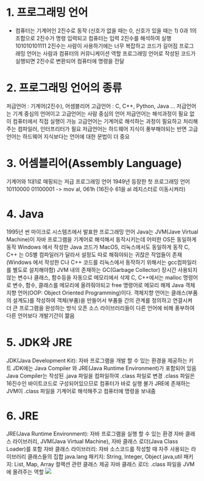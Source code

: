 # 1. 프로그래밍 언어
- 컴퓨터는 기계어인 2진수로 동작
(신호가 없을 때는 0, 신호가 있을 때는 1)
0과 1의 조합으로 2진수가 명령 입력되고
컴퓨터는 입력 2진수를 해석하여 실행
101010101111
2진수는 사람이 사용하기에는 너무 복잡하고 코드가 길어짐
프로그래밍 언어는 사람과 컴퓨터의 커뮤니케이션 역할
프로그래밍 언어로 작성된 코드가 실행되면
2진수로 변환되어 컴퓨터에 명령을 전달

# 2. 프로그래밍 언어의 종류
저급언어 : 기계어(2진수), 어셈블리어
고급언어 : C, C++, Python, Java ...
저급언어는 기계 중심의 언어이고 고급언어는 사람 중심의 언어
저급언어는 해석과정이 필요 없이 컴퓨터에서 직접 실행이 가능
고급언어는 기계어로 해석하는 과정이 필요하고 처리해주는 컴파일러, 인터프리터가 필요
저급언어는 하드웨어 지식이 풍부해야되는 반면 고급언어는 하드웨어 지식보다는 언어에 대한 문법이 더 중요

# 3. 어셈블리어(Assembly Language)
기계어와 1대1로 매핑되는 저급 프로그래밍 언어
1949년 등장한 첫 프로그래밍 언어
10110000 01100001 -> mov al, 061h
(16진수 61을 al 레지스터로 이동시켜라)

# 4. Java
1995년 썬 마이크로 시스템즈에서 발표한 프로그래밍 언어
Java는 JVM(Jave Virtual Machine)이 자바 프로그램을 기계어로 해석해서 동작시키는데 어떠한 OS든 동일하게 동작
Windows 에서 작성한 Java 코드가 MacOS, 리눅스에서도 동일하게 동작
C, C++ 는 OS별 컴파일러가 달라서 설정도 따로 해줘야되는 귀찮은 작업들이 존재 (Windows 에서 작성한 C나 C++ 코드를 리눅스에서 동작하기 위해서는 gcc컴파일러를 별도로 설치해야함)
JVM 내의 존재하는 GC(Garbage Collector) 장시간 사용되지 않는 변수나 클래스, 함수등을 자동으로 메모리에서 삭제
C, C++에서는 malloc 명령어로 변수, 함수, 클래스를 메모리에 올려줘야되고 free 명령어로 메모리 해제
Java 객체지향 언어(OOP: Object Oriented Programming)이다.
객체지향 언어는 클래스(부품의 설계도)를 작성하여 객체(부품)을 만들어서 부품들 간의 관계를 정의하고 연결시켜 더 큰 프로그램을 완성하는 방식
오픈 소스 라이브러리들이 다른 언어에 비해 풍부하여 다른 언어보다 개발기간이 짦음

# 5. JDK와 JRE
JDK(Java Development Kit): 자바 프로그램을 개발 할 수 있는 환경을 제공하는 키트
JDK에는 Java Compiler 와 JRE(Java Runtime Environment)가 포함되어 있음
Java Compiler는 작성된 .java 파일을 컴파일하여 .class 파일로 변경
.class 파일은 16진수인 바이트코드로 구성되어있으므로 컴퓨터가 바로 실행 불가
JRE에 존재하는 JVM이 .class 파일을 기계어로 해석해주고 컴퓨터에 명령을 보내줌

# 6. JRE
JRE(Java Runtime Environment): 자바 프로그램을 실행 할 수 있는 환경
자바 클래스 라이브러리, JVM(Java Virtual Machine), 자바 클래스 로더(Java Class Loader)를 포함
자바 클래스 라이브러리: 자바 소스코드를 작성할 때 자주 사용되는 라이브러리 클래스들의 집합
java.lang 패키지: String, Integer, Object
java,util 패키지: List, Map, Array 컬랙션 관련 클래스 제공
자바 클래스 로더: .class 파일을 JVM에 올려주는 역할
<img src="images/JDK구동과정.jpg"> 
